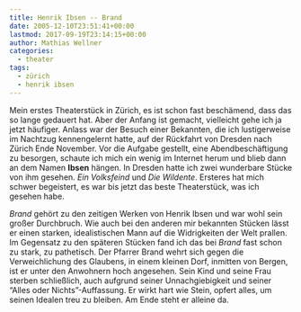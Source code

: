 ```yaml
---
title: Henrik Ibsen -- Brand
date: 2005-12-10T23:51:41+00:00
lastmod: 2017-09-19T23:14:15+00:00
author: Mathias Wellner
categories:
  - theater
tags:
  - zürich
  - henrik ibsen
---
```

Mein erstes Theaterstück in Zürich, es ist schon fast beschämend, dass das so lange gedauert hat. Aber der Anfang ist gemacht, vielleicht gehe ich ja jetzt häufiger. Anlass war der Besuch einer Bekannten, die ich lustigerweise im Nachtzug kennengelernt hatte, auf der Rückfahrt von Dresden nach Zürich Ende November. Vor die Aufgabe gestellt, eine Abendbeschäftigung zu besorgen, schaute ich mich ein wenig im Internet herum und blieb dann an dem Namen **Ibsen** hängen. In Dresden hatte ich zwei wunderbare Stücke von ihm gesehen. _Ein Volksfeind_ und _Die Wildente_. Ersteres hat mich schwer begeistert, es war bis jetzt das beste Theaterstück, was ich gesehen habe.

_Brand_ gehört zu den zeitigen Werken von Henrik Ibsen und war wohl sein großer Durchbruch. Wie auch bei den anderen mir bekannten Stücken lässt er einen starken, idealistischen Mann auf die Widrigkeiten der Welt prallen. Im Gegensatz zu den späteren Stücken fand ich das bei _Brand_ fast schon zu stark, zu pathetisch. Der Pfarrer Brand wehrt sich gegen die Verweichlichung des Glaubens, in einem kleinen Dorf, inmitten von Bergen, ist er unter den Anwohnern hoch angesehen. Sein Kind und seine Frau sterben schließlich, auch aufgrund seiner Unnachgiebigkeit und seiner &#8220;Alles oder Nichts&#8221;-Auffassung. Er wirkt hart wie Stein, opfert alles, um seinen Idealen treu zu bleiben. Am Ende steht er alleine da.